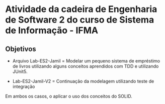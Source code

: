 # Atividade da cadeira de Engenharia de Software 2 do curso de Sistema de Informação - IFMA

## Objetivos
* Arquivo Lab-ES2-Jamil = Modelar um pequeno sistema de empréstimo de livros utilizando alguns conceitos aprendidos com TDD e utilizando JUnit5.

* Lab-ES2-Jamil-V2 = Continuação da modelagem utilizando teste de integração

Em ambos os casos, o aplicar o uso dos conceitos do SOLID.
